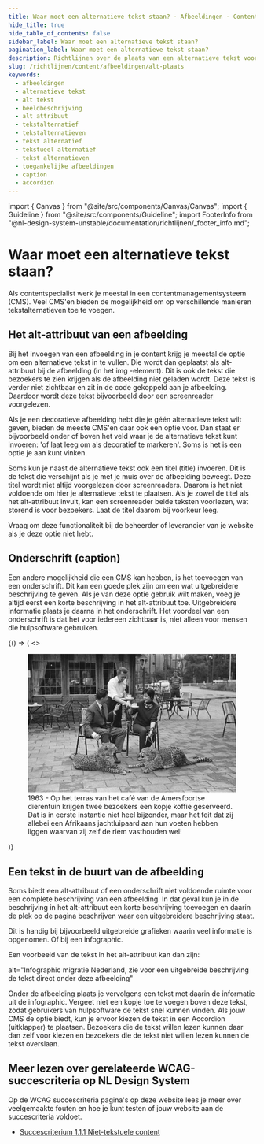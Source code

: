 ```yaml
---
title: Waar moet een alternatieve tekst staan? · Afbeeldingen · Content · Richtlijnen
hide_title: true
hide_table_of_contents: false
sidebar_label: Waar moet een alternatieve tekst staan?
pagination_label: Waar moet een alternatieve tekst staan?
description: Richtlijnen over de plaats van een alternatieve tekst voor afbeeldingen in NL Design System.
slug: /richtlijnen/content/afbeeldingen/alt-plaats
keywords:
  - afbeeldingen
  - alternatieve tekst
  - alt tekst
  - beeldbeschrijving
  - alt attribuut
  - tekstalternatief
  - tekstalternatieven
  - tekst alternatief
  - tekstueel alternatief
  - tekst alternatieven
  - toegankelijke afbeeldingen
  - caption
  - accordion
---
```


<!-- @license CC0-1.0 -->

import { Canvas } from "@site/src/components/Canvas/Canvas";
import { Guideline } from "@site/src/components/Guideline";
import FooterInfo from "@nl-design-system-unstable/documentation/richtlijnen/\_footer_info.md";

# Waar moet een alternatieve tekst staan?

Als contentspecialist werk je meestal in een contentmanagementsysteem (CMS). Veel CMS'en bieden de mogelijkheid om op verschillende manieren tekstalternatieven toe te voegen.

## Het alt-attribuut van een afbeelding

Bij het invoegen van een afbeelding in je content krijg je meestal de optie om een alternatieve tekst in te vullen. Die wordt dan geplaatst als alt-attribuut bij de afbeelding (in het img -element). Dit is ook de tekst die bezoekers te zien krijgen als de afbeelding niet geladen wordt. Deze tekst is verder niet zichtbaar en zit in de code gekoppeld aan je afbeelding. Daardoor wordt deze tekst bijvoorbeeld door een [screenreader](/woordenlijst/#screenreader) voorgelezen.

Als je een decoratieve afbeelding hebt die je géén alternatieve tekst wilt geven, bieden de meeste CMS'en daar ook een optie voor. Dan staat er bijvoorbeeld onder of boven het veld waar je de alternatieve tekst kunt invoeren: 'of laat leeg om als decoratief te markeren'. Soms is het is een optie je aan kunt vinken.

Soms kun je naast de alternatieve tekst ook een titel (title) invoeren. Dit is de tekst die verschijnt als je met je muis over de afbeelding beweegt. Deze titel wordt niet altijd voorgelezen door screenreaders. Daarom is het niet voldoende om hier je alternatieve tekst te plaatsen. Als je zowel de titel als het alt-attribuut invult, kan een screenreader beide teksten voorlezen, wat storend is voor bezoekers. Laat de titel daarom bij voorkeur leeg.

Vraag om deze functionaliteit bij de beheerder of leverancier van je website als je deze optie niet hebt.

## Onderschrift (caption)

Een andere mogelijkheid die een CMS kan hebben, is het toevoegen van een onderschrift. Dit kan een goede plek zijn om een wat uitgebreidere beschrijving te geven. Als je van deze optie gebruik wilt maken, voeg je altijd eerst een korte beschrijving in het alt-attribuut toe. Uitgebreidere informatie plaats je daarna in het onderschrift. Het voordeel van een onderschrift is dat het voor iedereen zichtbaar is, niet alleen voor mensen die hulpsoftware gebruiken.

<Guideline appearance="do" title="Een onderschrift gebruiken voor een langere beschrijving">
  <Canvas language="html">
    {() => (
      <>
        <figure>
         <img src="https://raw.githubusercontent.com/nl-design-system/documentatie/assets/richtlijnen_content_afbeeldingen-Amersfoortse-Dierentuin.jpg" alt="Twee mensen op een terras." />
         <figcaption>1963 - Op het terras van het café van de Amersfoortse dierentuin krijgen twee bezoekers een kopje koffie geserveerd. Dat is in eerste instantie niet heel bijzonder, maar het feit dat zij allebei een Afrikaans jachtluipaard aan hun voeten hebben liggen waarvan zij zelf de riem vasthouden wel!</figcaption>
        </figure>
      </>
    )}
  </Canvas>
</Guideline>

## Een tekst in de buurt van de afbeelding

Soms biedt een alt-attribuut of een onderschrift niet voldoende ruimte voor een complete beschrijving van een afbeelding. In dat geval kun je in de beschrijving in het alt-attribuut een korte beschrijving toevoegen en daarin de plek op de pagina beschrijven waar een uitgebreidere beschrijving staat.

Dit is handig bij bijvoorbeeld uitgebreide grafieken waarin veel informatie is opgenomen. Of bij een infographic.

Een voorbeeld van de tekst in het alt-attribuut kan dan zijn:

alt="Infographic migratie Nederland, zie voor een uitgebreide beschrijving de tekst direct onder deze afbeelding"

Onder de afbeelding plaats je vervolgens een tekst met daarin de informatie uit de infographic. Vergeet niet een kopje toe te voegen boven deze tekst, zodat gebruikers van hulpsoftware de tekst snel kunnen vinden. Als jouw CMS de optie biedt, kun je ervoor kiezen de tekst in een Accordion (uitklapper) te plaatsen. Bezoekers die de tekst willen lezen kunnen daar dan zelf voor kiezen en bezoekers die de tekst niet willen lezen kunnen de tekst overslaan.

## Meer lezen over gerelateerde WCAG-succescriteria op NL Design System

Op de WCAG succescriteria pagina's op deze website lees je meer over veelgemaakte fouten en hoe je kunt testen of jouw website aan de succescriteria voldoet.

- [Succescriterium 1.1.1 Niet-tekstuele content](/wcag/1.1.1)

<FooterInfo />
